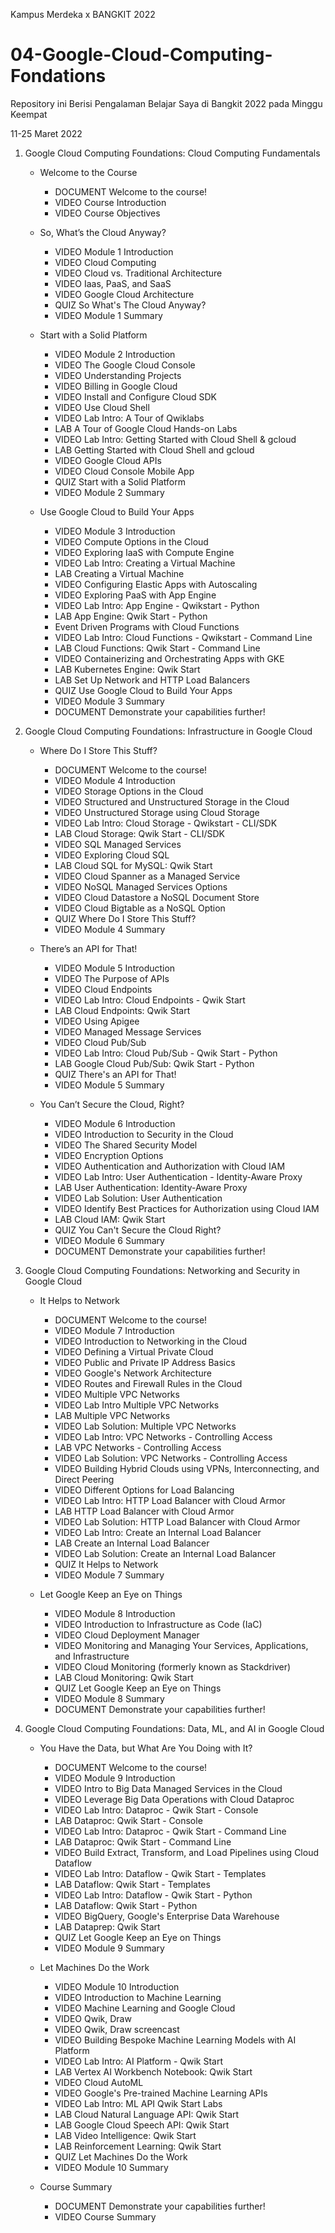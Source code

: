 Kampus Merdeka x BANGKIT 2022
# 04-Google-Cloud-Computing-Fondations
Repository ini Berisi Pengalaman Belajar Saya di Bangkit 2022 pada Minggu Keempat  

11-25 Maret 2022  
1.  Google Cloud Computing Foundations: Cloud Computing Fundamentals
    * Welcome to the Course
      * DOCUMENT Welcome to the course!
      * VIDEO Course Introduction
      * VIDEO Course Objectives
      
    * So, What’s the Cloud Anyway?
      * VIDEO Module 1 Introduction
      * VIDEO Cloud Computing
      * VIDEO Cloud vs. Traditional Architecture
      * VIDEO Iaas, PaaS, and SaaS
      * VIDEO Google Cloud Architecture
      * QUIZ So What's The Cloud Anyway?
      * VIDEO Module 1 Summary
      
    * Start with a Solid Platform
      * VIDEO Module 2 Introduction
      * VIDEO The Google Cloud Console
      * VIDEO Understanding Projects
      * VIDEO Billing in Google Cloud
      * VIDEO Install and Configure Cloud SDK
      * VIDEO Use Cloud Shell
      * VIDEO Lab Intro: A Tour of Qwiklabs
      * LAB A Tour of Google Cloud Hands-on Labs
      * VIDEO Lab Intro: Getting Started with Cloud Shell & gcloud
      * LAB Getting Started with Cloud Shell and gcloud
      * VIDEO Google Cloud APIs
      * VIDEO Cloud Console Mobile App
      * QUIZ Start with a Solid Platform
      * VIDEO Module 2 Summary
    
    * Use Google Cloud to Build Your Apps
      * VIDEO Module 3 Introduction
      * VIDEO Compute Options in the Cloud
      * VIDEO Exploring IaaS with Compute Engine
      * VIDEO Lab Intro: Creating a Virtual Machine
      * LAB Creating a Virtual Machine
      * VIDEO Configuring Elastic Apps with Autoscaling
      * VIDEO Exploring PaaS with App Engine
      * VIDEO Lab Intro: App Engine - Qwikstart - Python
      * LAB App Engine: Qwik Start - Python
      * Event Driven Programs with Cloud Functions
      * VIDEO Lab Intro: Cloud Functions - Qwikstart - Command Line
      * LAB Cloud Functions: Qwik Start - Command Line
      * VIDEO Containerizing and Orchestrating Apps with GKE
      * LAB Kubernetes Engine: Qwik Start
      * LAB Set Up Network and HTTP Load Balancers
      * QUIZ Use Google Cloud to Build Your Apps
      * VIDEO Module 3 Summary
      * DOCUMENT Demonstrate your capabilities further!
  
2.  Google Cloud Computing Foundations: Infrastructure in Google Cloud
    * Where Do I Store This Stuff?
      * DOCUMENT Welcome to the course!
      * VIDEO Module 4 Introduction
      * VIDEO Storage Options in the Cloud
      * VIDEO Structured and Unstructured Storage in the Cloud
      * VIDEO Unstructured Storage using Cloud Storage
      * VIDEO Lab Intro: Cloud Storage - Qwikstart - CLI/SDK
      * LAB Cloud Storage: Qwik Start - CLI/SDK
      * VIDEO SQL Managed Services
      * VIDEO Exploring Cloud SQL
      * LAB Cloud SQL for MySQL: Qwik Start
      * VIDEO Cloud Spanner as a Managed Service
      * VIDEO NoSQL Managed Services Options
      * VIDEO Cloud Datastore a NoSQL Document Store
      * VIDEO Cloud Bigtable as a NoSQL Option
      * QUIZ Where Do I Store This Stuff?
      * VIDEO Module 4 Summary
      
    * There’s an API for That!
      * VIDEO Module 5 Introduction
      * VIDEO The Purpose of APIs
      * VIDEO Cloud Endpoints
      * VIDEO Lab Intro: Cloud Endpoints - Qwik Start
      * LAB Cloud Endpoints: Qwik Start
      * VIDEO Using Apigee
      * VIDEO Managed Message Services
      * VIDEO Cloud Pub/Sub
      * VIDEO Lab Intro: Cloud Pub/Sub - Qwik Start - Python
      * LAB Google Cloud Pub/Sub: Qwik Start - Python
      * QUIZ There's an API for That!
      * VIDEO Module 5 Summary
      
    * You Can’t Secure the Cloud, Right?
      * VIDEO Module 6 Introduction
      * VIDEO Introduction to Security in the Cloud
      * VIDEO The Shared Security Model
      * VIDEO Encryption Options
      * VIDEO Authentication and Authorization with Cloud IAM
      * VIDEO Lab Intro: User Authentication - Identity-Aware Proxy
      * LAB User Authentication: Identity-Aware Proxy
      * VIDEO Lab Solution: User Authentication
      * VIDEO Identify Best Practices for Authorization using Cloud IAM
      * LAB Cloud IAM: Qwik Start
      * QUIZ You Can't Secure the Cloud Right?
      * VIDEO Module 6 Summary
      * DOCUMENT Demonstrate your capabilities further!
 
 3. Google Cloud Computing Foundations: Networking and Security in Google Cloud
    * It Helps to Network
      * DOCUMENT Welcome to the course!
      * VIDEO Module 7 Introduction
      * VIDEO Introduction to Networking in the Cloud
      * VIDEO Defining a Virtual Private Cloud
      * VIDEO Public and Private IP Address Basics
      * VIDEO Google's Network Architecture
      * VIDEO Routes and Firewall Rules in the Cloud
      * VIDEO Multiple VPC Networks
      * VIDEO Lab Intro Multiple VPC Networks
      * LAB Multiple VPC Networks
      * VIDEO Lab Solution: Multiple VPC Networks
      * VIDEO Lab Intro: VPC Networks - Controlling Access
      * LAB VPC Networks - Controlling Access
      * VIDEO Lab Solution: VPC Networks - Controlling Access
      * VIDEO Building Hybrid Clouds using VPNs, Interconnecting, and Direct Peering
      * VIDEO Different Options for Load Balancing
      * VIDEO Lab Intro: HTTP Load Balancer with Cloud Armor
      * LAB HTTP Load Balancer with Cloud Armor
      * VIDEO Lab Solution: HTTP Load Balancer with Cloud Armor
      * VIDEO Lab Intro: Create an Internal Load Balancer
      * LAB Create an Internal Load Balancer
      * VIDEO Lab Solution: Create an Internal Load Balancer
      * QUIZ It Helps to Network
      * VIDEO Module 7 Summary
      
    * Let Google Keep an Eye on Things
      * VIDEO Module 8 Introduction
      * VIDEO Introduction to Infrastructure as Code (IaC)
      * VIDEO Cloud Deployment Manager
      * VIDEO Monitoring and Managing Your Services, Applications, and Infrastructure
      * VIDEO Cloud Monitoring (formerly known as Stackdriver)
      * LAB Cloud Monitoring: Qwik Start
      * QUIZ Let Google Keep an Eye on Things
      * VIDEO Module 8 Summary
      * DOCUMENT Demonstrate your capabilities further!
    
4. Google Cloud Computing Foundations: Data, ML, and AI in Google Cloud
    * You Have the Data, but What Are You Doing with It?
      * DOCUMENT Welcome to the course!
      * VIDEO Module 9 Introduction
      * VIDEO Intro to Big Data Managed Services in the Cloud
      * VIDEO Leverage Big Data Operations with Cloud Dataproc
      * VIDEO Lab Intro: Dataproc - Qwik Start - Console
      * LAB Dataproc: Qwik Start - Console
      * VIDEO Lab Intro: Dataproc - Qwik Start - Command Line
      * LAB Dataproc: Qwik Start - Command Line
      * VIDEO Build Extract, Transform, and Load Pipelines using Cloud Dataflow
      * VIDEO Lab Intro: Dataflow - Qwik Start - Templates
      * LAB Dataflow: Qwik Start - Templates
      * VIDEO Lab Intro: Dataflow - Qwik Start - Python
      * LAB Dataflow: Qwik Start - Python
      * VIDEO BigQuery, Google's Enterprise Data Warehouse
      * LAB Dataprep: Qwik Start
      * QUIZ Let Google Keep an Eye on Things
      * VIDEO Module 9 Summary
      
    * Let Machines Do the Work
      * VIDEO Module 10 Introduction
      * VIDEO Introduction to Machine Learning
      * VIDEO Machine Learning and Google Cloud
      * VIDEO Qwik, Draw
      * VIDEO Qwik, Draw screencast
      * VIDEO Building Bespoke Machine Learning Models with AI Platform
      * VIDEO Lab Intro: AI Platform - Qwik Start
      * LAB Vertex AI Workbench Notebook: Qwik Start
      * VIDEO Cloud AutoML
      * VIDEO Google's Pre-trained Machine Learning APIs
      * VIDEO Lab Intro: ML API Qwik Start Labs
      * LAB Cloud Natural Language API: Qwik Start
      * LAB Google Cloud Speech API: Qwik Start
      * LAB Video Intelligence: Qwik Start
      * LAB Reinforcement Learning: Qwik Start
      * QUIZ Let Machines Do the Work
      * VIDEO Module 10 Summary
      
    * Course Summary
      * DOCUMENT Demonstrate your capabilities further!
      * VIDEO Course Summary

